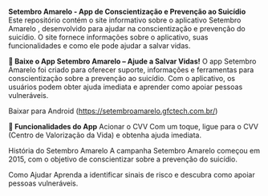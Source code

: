**Setembro Amarelo - App de Conscientização e Prevenção ao Suicídio**
Este repositório contém o site informativo sobre o aplicativo Setembro Amarelo , desenvolvido para ajudar na conscientização e prevenção do suicídio. O site fornece informações sobre o aplicativo, suas funcionalidades e como ele pode ajudar a salvar vidas.

**📲 Baixe o App Setembro Amarelo – Ajude a Salvar Vidas!**
O app Setembro Amarelo foi criado para oferecer suporte, informações e ferramentas para conscientização sobre a prevenção ao suicídio. Com o aplicativo, os usuários podem obter ajuda imediata e aprender como apoiar pessoas vulneráveis.

Baixar para Android
(https://setembroamarelo.gfctech.com.br/)

**🔧 Funcionalidades do App**
Acionar o CVV
Com um toque, ligue para o CVV (Centro de Valorização da Vida) e obtenha ajuda imediata.

História do Setembro Amarelo
A campanha Setembro Amarelo começou em 2015, com o objetivo de conscientizar sobre a prevenção do suicídio.

Como Ajudar
Aprenda a identificar sinais de risco e descubra como apoiar pessoas vulneráveis.
